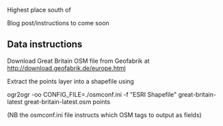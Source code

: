 Highest place south of

Blog post/instructions to come soon

Data instructions
-----------------

Download Great Britain OSM file from Geofabrik at http://download.geofabrik.de/europe.html

Extract the points layer into a shapefile using

ogr2ogr -oo CONFIG_FILE=./osmconf.ini -f "ESRI Shapefile" great-britain-latest great-britain-latest.osm points

(NB the osmconf.ini file instructs which OSM tags to output as fields)
